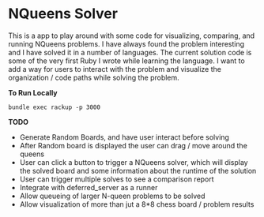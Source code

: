 NQueens Solver    
===

This is a app to play around with some code for visualizing, comparing, and running NQueens problems. I have always found the problem interesting and I have solved it in a number of languages. The current solution code is some of the very first Ruby I wrote while learning the language. I want to add a way for users to interact with the problem and visualize the organization / code paths while solving the problem.

__To Run Locally__

`bundle exec rackup -p 3000`

__TODO__

  * Generate Random Boards, and have user interact before solving
  * After Random board is displayed the user can drag / move around the queens
  * User can click a button to trigger a NQueens solver, which will display the solved board and some information about the runtime of the solution
  * User can trigger multiple solves to see a comparison report
  * Integrate with deferred_server as a runner
  * Allow queueing of larger N-queen problems to be solved
  * Allow visualization of more than jut a 8*8 chess board / problem results

